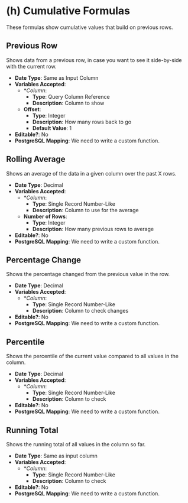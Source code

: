 # (h) Cumulative Formulas

These formulas show cumulative values that build on previous rows.

## Previous Row
Shows data from a previous row, in case you want to see it side-by-side with the current row.

- **Date Type**: Same as Input Column
- **Variables Accepted**:
    - **Column*:
        - **Type**: Query Column Reference
        - **Description**: Column to show
    - **Offset**:
        - **Type**: Integer
        - **Description**: How many rows back to go
        - **Default Value**: 1
- **Editable?**: No
- **PostgreSQL Mapping**: We need to write a custom function.

## Rolling Average
Shows an average of the data in a given column over the past X rows.

- **Date Type**: Decimal
- **Variables Accepted**:
    - **Column*:
        - **Type**: Single Record Number-Like
        - **Description**: Column to use for the average
    - **Number of Rows**:
        - **Type**: Integer
        - **Description**: How many previous rows to average
- **Editable?**: No
- **PostgreSQL Mapping**: We need to write a custom function.

## Percentage Change
Shows the percentage changed from the previous value in the row.

- **Date Type**: Decimal
- **Variables Accepted**:
    - **Column*:
        - **Type**: Single Record Number-Like
        - **Description**: Column to check changes
- **Editable?**: No
- **PostgreSQL Mapping**: We need to write a custom function.

## Percentile
Shows the percentile of the current value compared to all values in the column.

- **Date Type**: Decimal
- **Variables Accepted**:
    - **Column*:
        - **Type**: Single Record Number-Like
        - **Description**: Column to check
- **Editable?**: No
- **PostgreSQL Mapping**: We need to write a custom function.

## Running Total
Shows the running total of all values in the column so far.

- **Date Type**: Same as input column
- **Variables Accepted**:
    - **Column*:
        - **Type**: Single Record Number-Like
        - **Description**: Column to check
- **Editable?**: No
- **PostgreSQL Mapping**: We need to write a custom function.
